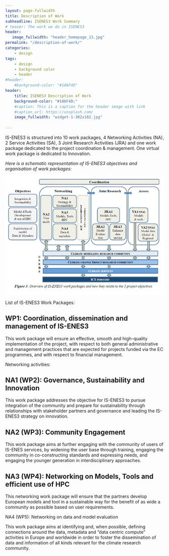 ```yaml
---
layout: page-fullwidth
title: Description of Work
subheadline: ISENES3 Work Summary
# teaser: The work we do in ISENES3
header:
   image_fullwidth: "header_homepage_13.jpg"
permalink: "/description-of-work/"
categories:
    - design
tags:
    - design
    - background color
    - header
#header:
    #background-color: "#186F4D"
header:
    title: ISENES3 Description of Work
    background-color: "#186F4D;"
    #caption: This is a caption for the header image with link
    #caption_url: https://unsplash.com/
    image_fullwidth: "widget-1-302x182.jpg"

---
```


IS-ENES3 is structured into 10 work packages, 4 Networking Activities (NA), 2 Service Activities (SA), 3 Joint Research Activities (JRA) and one work package dedicated to the project coordination & management. One virtual work package is dedicated to Innovation.

*Here is a schematic representation of IS-ENES3 objectives and organisation of work packages:*

![work-packages](../images/OverviewISENES3WPs.jpg)


List of IS-ENES3 Work Packages:

## WP1: Coordination, dissemination and management of IS-ENES3

This work package will ensure an effective, smooth and high-quality implementation of the project, with respect to both general administrative and management practices that are expected for projects funded via the EC programmes, and with respect to financial management.

Networking activities:

## NA1 (WP2): Governance, Sustainability and Innovation

This work package addresses the objective for IS-ENES3 to pursue integration of the community and prepare for sustainability through relationships with stakeholder partners and governance and leading the IS-ENES3 strategy on innovation.

## NA2 (WP3): Community Engagement

This work package aims at further engaging with the community of users of IS-ENES services, by widening the user base through training, engaging the community in co-constructing standards and expressing needs, and engaging the younger generation in interdisciplinary approaches.

## NA3 (WP4): Networking on Models, Tools and efficient use of HPC

This networking work package will ensure that the partners develop European models and tool in a sustainable way for the benefit of as wide a community as possible based on user requirements.

NA4 (WP5): Networking on data and model evaluation

This work package aims at identifying and, when possible, defining connections around the data, metadata and “data centric compute” activities in Europe and worldwide in order to foster the dissemination of data and information of all kinds relevant for the climate research community.
